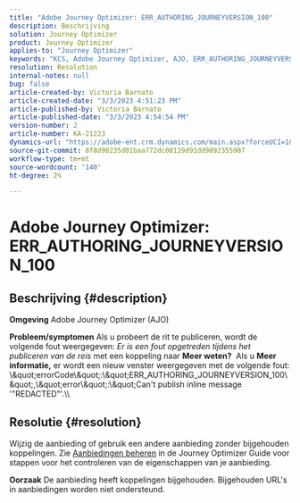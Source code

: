 ```yaml
---
title: "Adobe Journey Optimizer: ERR_AUTHORING_JOURNEYVERSION_100"
description: Beschrijving
solution: Journey Optimizer
product: Journey Optimizer
applies-to: "Journey Optimizer"
keywords: "KCS, Adobe Journey Optimizer, AJO, ERR_AUTHORING_JOURNEYVERSION_100, publish trip"
resolution: Resolution
internal-notes: null
bug: false
article-created-by: Victoria Barnato
article-created-date: "3/3/2023 4:51:23 PM"
article-published-by: Victoria Barnato
article-published-date: "3/3/2023 4:54:54 PM"
version-number: 2
article-number: KA-21223
dynamics-url: "https://adobe-ent.crm.dynamics.com/main.aspx?forceUCI=1&pagetype=entityrecord&etn=knowledgearticle&id=1684bb9b-e3b9-ed11-83fe-6045bd006b25"
source-git-commit: 8f8d90235d01baa772dc08119d91dd9892355907
workflow-type: tm+mt
source-wordcount: '140'
ht-degree: 2%

---
```


# Adobe Journey Optimizer: ERR_AUTHORING_JOURNEYVERSION_100

## Beschrijving {#description}

<b>Omgeving</b>
Adobe Journey Optimizer (AJO)


<b>Probleem/symptomen</b>
Als u probeert de rit te publiceren, wordt de volgende fout weergegeven: *Er is een fout opgetreden tijdens het publiceren van de reis* met een koppeling naar <b>Meer weten?</b>  Als u <b>Meer informatie,</b> er wordt een nieuw venster weergegeven met de volgende fout: \\\&quot;errorCode\\\&quot;:\\\&quot;ERR_AUTHORING_JOURNEYVERSION_100\\\&quot;,\\\&quot;error\\\&quot;:\\\&quot;Can&#39;t publish inline message &#39;&quot;REDACTED&quot;&#39;.\\\

## Resolutie {#resolution}


Wijzig de aanbieding of gebruik een andere aanbieding zonder bijgehouden koppelingen. Zie [Aanbiedingen beheren](https://experienceleague.adobe.com/docs/journey-optimizer/using/offer-decisioning/managing-offers-in-the-offer-library/configure-offers/creating-personalized-offers.html?lang=en#offer-list) in de Journey Optimizer Guide voor stappen voor het controleren van de eigenschappen van je aanbieding.


<b>Oorzaak</b>
De aanbieding heeft koppelingen bijgehouden. Bijgehouden URL&#39;s in aanbiedingen worden niet ondersteund.
